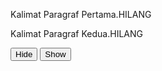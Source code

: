 <!DOCTYPE html>
<html lang="en">

<head>
    <meta charset="UTF-8">
    <meta name="viewport" content="width=device-width, initial-scale=1.0">
    <title>Latihan jquery</title>
    <link href="https://cdn.jsdelivr.net/npm/bootstrap@5.3.2/dist/css/bootstrap.min.css" rel="stylesheet"
        integrity="sha384-T3c6CoIi6uLrA9TneNEoa7RxnatzjcDSCmG1MXxSR1GAsXEV/Dwwykc2MPK8M2HN" crossorigin="anonymous">
    <script src="https://ajax.googleapis.com/ajax/libs/jquery/3.5.1/jquery.min.js">
    </script>
    <!-- <script>
        $(document).ready(function () {
            $("#button").click(function () {
                $("p").hide();
            });
            $("p").click(function () {
                $(this).hide();
            });
        });
    </script> -->
    <script>
        $(document).ready(function () {
            $("#hide").click(function () {
                $("p").hide();
            });
            $("#show").click(function () {
                $("p").show();
            });
        });
    </script>
</head>

<body>
    <p>Kalimat Paragraf Pertama.HILANG</p>
    <p>Kalimat Paragraf Kedua.HILANG</p>
    <!-- <button id="button">HIDE</button> -->
    <button id="hide">Hide</button>
    <button id="show">Show</button>
</body>

</html>
